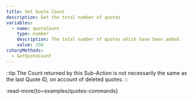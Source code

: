 ```yaml
---
title: Get Quote Count
description: Get the total number of quotes
variables:
  - name: quoteCount
    type: number
    description: The total number of quotes which have been added.
    value: 250
csharpMethods:
  - GetQuoteCount
---
```


::tip
The Count returned by this Sub-Action is not necessarily the same as the last Quote ID, on account of deleted quotes.
::

:read-more{to=examples/quotes-commands}